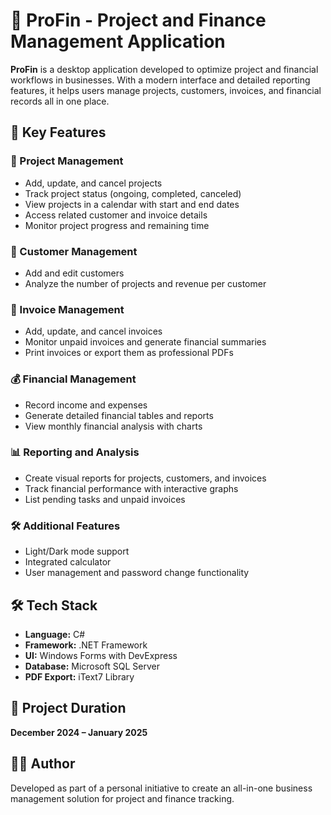 # 💼 ProFin - Project and Finance Management Application

**ProFin** is a desktop application developed to optimize project and financial workflows in businesses. With a modern interface and detailed reporting features, it helps users manage projects, customers, invoices, and financial records all in one place.

## 🧩 Key Features

### 📁 Project Management
- Add, update, and cancel projects
- Track project status (ongoing, completed, canceled)
- View projects in a calendar with start and end dates
- Access related customer and invoice details
- Monitor project progress and remaining time

### 👥 Customer Management
- Add and edit customers
- Analyze the number of projects and revenue per customer

### 🧾 Invoice Management
- Add, update, and cancel invoices
- Monitor unpaid invoices and generate financial summaries
- Print invoices or export them as professional PDFs

### 💰 Financial Management
- Record income and expenses
- Generate detailed financial tables and reports
- View monthly financial analysis with charts

### 📊 Reporting and Analysis
- Create visual reports for projects, customers, and invoices
- Track financial performance with interactive graphs
- List pending tasks and unpaid invoices

### 🛠️ Additional Features
- Light/Dark mode support
- Integrated calculator
- User management and password change functionality

## 🛠️ Tech Stack
- **Language:** C#  
- **Framework:** .NET Framework  
- **UI:** Windows Forms with DevExpress  
- **Database:** Microsoft SQL Server  
- **PDF Export:** iText7 Library  

## 📌 Project Duration
**December 2024 – January 2025**

## 👨‍💻 Author
Developed as part of a personal initiative to create an all-in-one business management solution for project and finance tracking.

